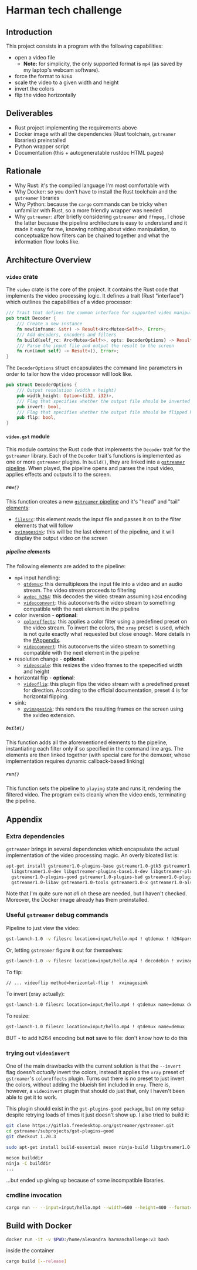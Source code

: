 # Harman tech challenge

## Introduction

This project consists in a program with the following capabilities:

- open a video file
  - **Note:** for simplicity, the only supported format is `mp4` (as saved by my laptop's webcam software).
- force the format to `h264`
- scale the video to a given width and height
- invert the colors
- flip the video horizontally

## Deliverables

- Rust project implementing the requirements above
- Docker image with all the dependencies (Rust toolchain, `gstreamer` libraries) preinstalled
- Python wrapper script
- Documentation (this + autogeneratable rustdoc HTML pages)

## Rationale

- Why Rust: it's the compiled language I'm most comfortable with
- Why Docker: so you don't have to install the Rust toolchain and the `gstreamer` libraries
- Why Python: because the `cargo` commands can be tricky when unfamiliar with Rust, so a more friendly wrapper was needed
- Why `gstreamer`: after briefly considering `gstreamer` and `ffmpeg`, I chose the latter because the pipeline
  architecture is easy to understand and it made it easy for me, knowing nothing about video manipulation, to
  conceptualize how filters can be chained together and what the information flow looks like.

## Architecture Overview

### `video` crate

The `video` crate is the core of the project. It contains the Rust code that implements the video processing logic.
It defines a trait (Rust "interface") which outlines the capabilities of a video processor:

```rust
/// Trait that defines the common interface for supported video manipulator structs
pub trait Decoder {
    /// Create a new instance
    fn new(infname: &str) -> Result<Arc<Mutex<Self>>, Error>;
    /// Add decoders, encoders and filters
    fn build(self_rc: Arc<Mutex<Self>>, opts: DecoderOptions) -> Result<(), Error>;
    /// Parse the input file and output the result to the screen
    fn run(&mut self) -> Result<(), Error>;
}
```

The `DecoderOptions` struct encapsulates the command line parameters in order to tailor how the video processor
will look like.

```rust
pub struct DecoderOptions {
    /// Output resolution (width x height)
    pub width_height: Option<(i32, i32)>,
    /// Flag that specifies whether the output file should be inverted
    pub invert: bool,
    /// Flag that specifies whether the output file should be flipped horizontally
    pub flip: bool,
}
```

#### `video.gst` module

This module contains the Rust code that implements the `Decoder` trait for the `gstreamer` library.
Each of the `Decoder` trait's functions is implemented as one or more `gstreamer` plugins.
In `build()`, they are linked into a [`gstreamer` pipeline](https://gstreamer.freedesktop.org/documentation/application-development/introduction/basics.html?gi-language=c#bins-and-pipelines).
When played, the pipeline opens and parses the input video, applies effects and outputs it to the screen.

##### `new()`

This function creates a new [`gstreamer` pipeline](https://gstreamer.freedesktop.org/documentation/application-development/introduction/basics.html?gi-language=c#bins-and-pipelines) and it's "head" and "tail"
[elements](https://gstreamer.freedesktop.org/documentation/application-development/introduction/basics.html?gi-language=c#elements):

- [`filesrc`](https://gstreamer.freedesktop.org/documentation/coreelements/filesrc.html?gi-language=c#filesrc-page):
  this element reads the input file and passes it on to the filter elements that will follow
- [`xvimagesink`](https://gstreamer.freedesktop.org/documentation/xvimagesink/index.html?gi-language=c#xvimagesink-page):
  this will be the last element of the pipeline, and it will display the output video on the screen

##### pipeline elements

The following elements are added to the pipeline:

- `mp4` input handling:
  - [`qtdemux`](https://gstreamer.freedesktop.org/documentation/qtdemux/index.html?gi-language=c#qtdemux-page):
    this demultiplexes the input file into a video and an audio stream. The video stream proceeds to filtering
  - [`avdec_h264`](https://gstreamer.freedesktop.org/documentation/libav/avdec_h264.html?gi-language=c#avdec_h264-page):
    this decodes the video stream assuming `h264` encoding
  - [`videoconvert`](https://gstreamer.freedesktop.org/documentation/videoconvert/index.html?gi-language=c#videoconvert-page):
    this autoconverts the video stream to something compatible with the next element in the pipeline
- color inversion - **optional**:
  - [`coloreffects`](https://gstreamer.freedesktop.org/documentation/coloreffects/index.html?gi-language=c#coloreffects-page):
    this applies a color filter using a predefined preset on the video stream. To invert the colors, the `xray` preset is used, which is not quite exactly what requested but close enough. More details in the [#Appendix](#Appendix).
  - [`videoconvert`](https://gstreamer.freedesktop.org/documentation/videoconvert/index.html?gi-language=c#videoconvert-page):
    this autoconverts the video stream to something compatible with the next element in the pipeline
- resolution change - **optional**:
  - [`videoscale`](https://gstreamer.freedesktop.org/documentation/videoconvertscale/videoscale.html?gi-language=c#videoscale-page):
    this resizes the video frames to the spepecified width and height
- horizontal flip - **optional**:
  - [`videoflip`](https://gstreamer.freedesktop.org/documentation/videofilter/videoflip.html?gi-language=c):
    this plugin flips the video stream with a predefined preset for direction. According to the official documentation,
    preset 4 is for horizontal flipping.
- sink:
  - [`xvimagesink`](https://gstreamer.freedesktop.org/documentation/xvimagesink/index.html?gi-language=c#xvimagesink-page):
    this renders the resulting frames on the screen using the xvideo extension.

##### `build()`

This function adds all the aforementioned elements to the pipeline, instantiating each filter only
if so specified in the command line args. The elements are then linked together (with special care for
the demuxer, whose implementation requires dynamic callback-based linking)

##### `run()`

This function sets the pipeline to `playing` state and runs it, rendering the filtered video.
The program exits cleanly when the video ends, terminating the pipeline.

## Appendix

### Extra dependencies

`gstreamer` brings in several dependencies which encapsulate the actual implementation of the
video processing magic.
An overly bloated list is:

```bash
apt-get install gstreamer1.0-plugins-base gstreamer1.0-gtk3 gstreamer1.0-qt5 gstreamer1.0-pulseaudio  \
  libgstreamer1.0-dev libgstreamer-plugins-base1.0-dev libgstreamer-plugins-bad1.0-dev                \
  gstreamer1.0-plugins-good gstreamer1.0-plugins-bad gstreamer1.0-plugins-ugly                        \
  gstreamer1.0-libav gstreamer1.0-tools gstreamer1.0-x gstreamer1.0-alsa gstreamer1.0-gl
```

Note that I'm quite sure not _all_ oh these are needed, but I haven't checked.
Moreover, the Docker image already has them preinstalled.

### Useful `gstreamer` debug commands

Pipeline to just view the video:

```bash
gst-launch-1.0 -v filesrc location=input/hello.mp4 ! qtdemux ! h264parse ! avdec_h264 ! videoconvert ! xvimagesink
```

Or, letting `gstreamer` figure it out for themselves:

```bash
gst-launch-1.0 -v filesrc location=input/hello.mp4 ! decodebin ! xvimagesink
```

To flip:

```bash
// ... videoflip method=horizontal-flip !  xvimagesink
```

To invert (xray actually):

```bash
gst-launch-1.0 filesrc location=input/hello.mp4 ! qtdemux name=demux demux.video_0 ! avdec_h264 ! videoconvert ! coloreffects preset=3 ! videoconvert ! videoflip method=horizontal-flip ! xvimagesink
```

To resize:

```bash
gst-launch-1.0 filesrc location=input/hello.mp4 ! qtdemux name=demux   demux.video_0 ! avdec_h264 ! videoconvert ! coloreffects preset=3 ! videoconvert ! videoscale ! video/x-raw,width=600,height=400 ! videoflip method=horizontal-flip ! xvimagesink
```

BUT - to add h264 encoding but **not** save to file: don't know how to do this

### trying out `videoinvert`

One of the main drawbacks with the current solution is that the `--invert` flag doesn't _actually_ invert
the colors, instead it applies the `xray` preset of `gstreamer`'s `coloreffects` plugin.
Turns out there is no preset to just invert the colors, without adding the blueish tint included in `xray`.
There is, however, a `videoinvert` plugin that should do just that, only I haven't been able to get it to work.

This plugin should exist in the `gst-plugins-good package`, but on my setup despite retrying loads of times
it just doesn't show up. I also tried to build it:

```bash
git clone https://gitlab.freedesktop.org/gstreamer/gstreamer.git
cd gstreamer/subprojects/gst-plugins-good
git checkout 1.20.3

sudo apt-get install build-essential meson ninja-build libgstreamer1.0-dev libgstreamer-plugins-base1.0-dev

meson builddir
ninja -C builddir
...
```

...but ended up giving up because of some incompatible libraries.

### cmdline invocation

```bash
cargo run -- --input=input/hello.mp4 --width=600 --height=400 --format=h264 --flip --invert
```

## Build with Docker

```bash
docker run -it -v $PWD:/home/alexandra harmanchallenge:v3 bash
```

inside the container

```bash
cargo build [--release]
```
